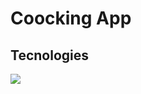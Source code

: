 # Coocking App

## Tecnologies

<img src="https://img.shields.io/badge/sass-AE0BB8.svg?style=for-the-badge&logo=sass?">
